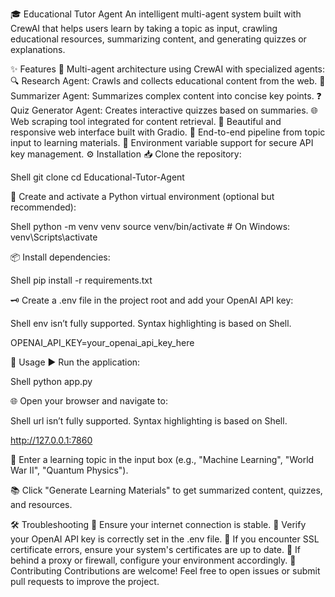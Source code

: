 🎓 Educational Tutor Agent
An intelligent multi-agent system built with CrewAI that helps users learn by taking a topic as input, crawling educational resources, summarizing content, and generating quizzes or explanations.

✨ Features
🤖 Multi-agent architecture using CrewAI with specialized agents:
🔍 Research Agent: Crawls and collects educational content from the web.
📝 Summarizer Agent: Summarizes complex content into concise key points.
❓ Quiz Generator Agent: Creates interactive quizzes based on summaries.
🌐 Web scraping tool integrated for content retrieval.
🎨 Beautiful and responsive web interface built with Gradio.
🔄 End-to-end pipeline from topic input to learning materials.
🔐 Environment variable support for secure API key management.
⚙️ Installation
📥 Clone the repository:




Shell
git clone <your-repo-url>
cd Educational-Tutor-Agent

🧪 Create and activate a Python virtual environment (optional but recommended):




Shell
python -m venv venv
source venv/bin/activate  # On Windows: venv\Scripts\activate

📦 Install dependencies:




Shell
pip install -r requirements.txt

🗝️ Create a .env file in the project root and add your OpenAI API key:




Shell
env isn’t fully supported. Syntax highlighting is based on Shell.

OPENAI_API_KEY=your_openai_api_key_here

🚀 Usage
▶️ Run the application:




Shell
python app.py

🌐 Open your browser and navigate to:




Shell
url isn’t fully supported. Syntax highlighting is based on Shell.

http://127.0.0.1:7860

🧠 Enter a learning topic in the input box (e.g., "Machine Learning", "World War II", "Quantum Physics").

📚 Click "Generate Learning Materials" to get summarized content, quizzes, and resources.

🛠️ Troubleshooting
📶 Ensure your internet connection is stable.
🔑 Verify your OpenAI API key is correctly set in the .env file.
🧾 If you encounter SSL certificate errors, ensure your system's certificates are up to date.
🔐 If behind a proxy or firewall, configure your environment accordingly.
🤝 Contributing
Contributions are welcome! Feel free to open issues or submit pull requests to improve the project.
